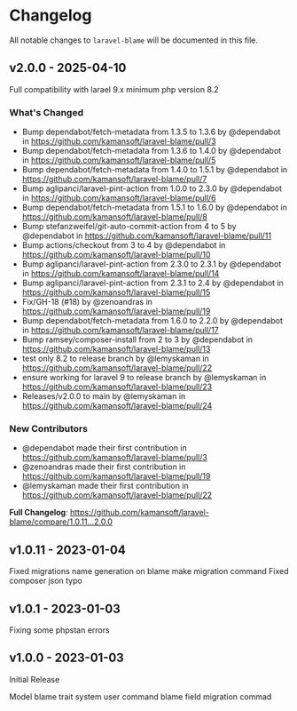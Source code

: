 # Changelog

All notable changes to `laravel-blame` will be documented in this file.

## v2.0.0 - 2025-04-10

Full compatibility with larael 9.x
minimum php version 8.2

### What's Changed

* Bump dependabot/fetch-metadata from 1.3.5 to 1.3.6 by @dependabot in https://github.com/kamansoft/laravel-blame/pull/3
* Bump dependabot/fetch-metadata from 1.3.6 to 1.4.0 by @dependabot in https://github.com/kamansoft/laravel-blame/pull/5
* Bump dependabot/fetch-metadata from 1.4.0 to 1.5.1 by @dependabot in https://github.com/kamansoft/laravel-blame/pull/7
* Bump aglipanci/laravel-pint-action from 1.0.0 to 2.3.0 by @dependabot in https://github.com/kamansoft/laravel-blame/pull/6
* Bump dependabot/fetch-metadata from 1.5.1 to 1.6.0 by @dependabot in https://github.com/kamansoft/laravel-blame/pull/8
* Bump stefanzweifel/git-auto-commit-action from 4 to 5 by @dependabot in https://github.com/kamansoft/laravel-blame/pull/11
* Bump actions/checkout from 3 to 4 by @dependabot in https://github.com/kamansoft/laravel-blame/pull/10
* Bump aglipanci/laravel-pint-action from 2.3.0 to 2.3.1 by @dependabot in https://github.com/kamansoft/laravel-blame/pull/14
* Bump aglipanci/laravel-pint-action from 2.3.1 to 2.4 by @dependabot in https://github.com/kamansoft/laravel-blame/pull/15
* Fix/GH-18 (#18) by @zenoandras in https://github.com/kamansoft/laravel-blame/pull/19
* Bump dependabot/fetch-metadata from 1.6.0 to 2.2.0 by @dependabot in https://github.com/kamansoft/laravel-blame/pull/17
* Bump ramsey/composer-install from 2 to 3 by @dependabot in https://github.com/kamansoft/laravel-blame/pull/13
* test only 8.2 to release branch  by @lemyskaman in https://github.com/kamansoft/laravel-blame/pull/22
* ensure working for laravel 9 to release branch  by @lemyskaman in https://github.com/kamansoft/laravel-blame/pull/23
* Releases/v2.0.0 to main  by @lemyskaman in https://github.com/kamansoft/laravel-blame/pull/24

### New Contributors

* @dependabot made their first contribution in https://github.com/kamansoft/laravel-blame/pull/3
* @zenoandras made their first contribution in https://github.com/kamansoft/laravel-blame/pull/19
* @lemyskaman made their first contribution in https://github.com/kamansoft/laravel-blame/pull/22

**Full Changelog**: https://github.com/kamansoft/laravel-blame/compare/1.0.11...2.0.0

## v1.0.11 - 2023-01-04

Fixed migrations name generation on blame make  migration command
Fixed composer json typo

## v1.0.1 - 2023-01-03

Fixing some phpstan errors

## v1.0.0 - 2023-01-03

Initial Release

Model blame trait
system user command
blame field migration commad
